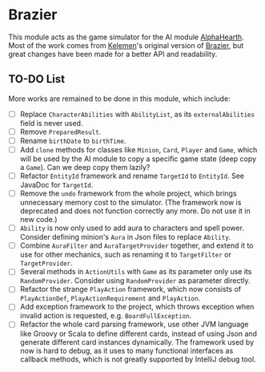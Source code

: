 # Brazier

This module acts as the game simulator for the AI module [AlphaHearth](../AlphaHearth). Most of the work comes from [Kelemen](https://github.com/kelemen)'s original version of [Brazier](https://github.com/HearthSim/Brazier), but great changes have been made for a better API and readability.

## TO-DO List

More works are remained to be done in this module, which include:

- [ ] Replace `CharacterAbilities` with `AbilityList`, as its `externalAbilities` field is never used.
- [ ] Remove `PreparedResult`.
- [ ] Rename `birthDate` to `birthTime`.
- [ ] Add `clone` methods for classes like `Minion`, `Card`, `Player` and `Game`, which will be used by the AI module to copy a specific game state (deep copy a `Game`). Can we deep copy them lazily?
- [ ] Refactor `EntityId` framework and rename `TargetId` to `EntityId`. See JavaDoc for `TargetId`.
- [ ] Remove the `undo` framework from the whole project, which brings unnecessary memory cost to the simulator. (The framework now is deprecated and does not function correctly any more. Do not use it in new code.)
- [ ] `Ability` is now only used to add aura to characters and spell power. Consider defining minion's `Aura` in Json files to replace `Ability`.
- [ ] Combine `AuraFilter` and `AuraTargetProvider` together, and extend it to use for other mechanics, such as renaming it to `TargetFilter` or `TargetProvider`.
- [ ] Several methods in `ActionUtils` with `Game` as its parameter only use its `RandomProvider`. Consider using `RandomProvider` as parameter directly.
- [ ] Refactor the strange `PlayAction` framework, which now consists of `PlayActionDef`, `PlayActionRequirement` and `PlayAction`.
- [ ] Add exception framework to the project, which throws exception when invalid action is requested, e.g. `BoardFullException`.
- [ ] Refactor the whole card parsing framework, use other JVM language like Groovy or Scala to define different cards, instead of using Json and generate different card instances dynamically. The framework used by now is hard to debug, as it uses to many functional interfaces as callback methods, which is not greatly supported by IntelliJ debug tool.
